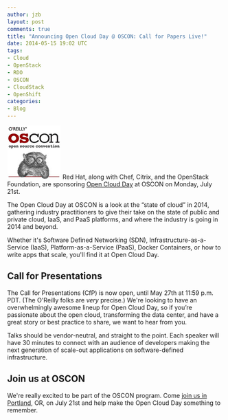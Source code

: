 ```yaml
---
author: jzb
layout: post
comments: true
title: "Announcing Open Cloud Day @ OSCON: Call for Papers Live!"
date: 2014-05-15 19:02 UTC
tags:
- Cloud
- OpenStack
- RDO
- OSCON
- CloudStack
- OpenShift
categories:
- Blog
---
```

![](/images/blog/oscon-logo.jpg)
Red Hat, along with Chef, Citrix, and the OpenStack Foundation, are sponsoring [Open Cloud Day](http://www.oscon.com/oscon2014/public/cfp/337) at OSCON on Monday, July 21st. 

The Open Cloud Day at OSCON is a look at the “state of cloud” in 2014, gathering industry practitioners to give their take on the state of public and private cloud, IaaS, and PaaS platforms, and where the industry is going in 2014 and beyond.

Whether it's Software Defined Networking (SDN), Infrastructure-as-a-Service (IaaS), Platform-as-a-Service (PaaS), Docker Containers, or how to write apps that scale, you'll find it at Open Cloud Day. 

## Call for Presentations

The Call for Presentations (CfP) is now open, until May 27th at 11:59 p.m. PDT. (The O'Reilly folks are *very* precise.) We're looking to have an overwhelmingly awesome lineup for Open Cloud Day, so if you’re passionate about the open cloud, transforming the data center, and have a great story or best practice to share, we want to hear from you.

Talks should be vendor-neutral, and straight to the point. Each speaker will have 30 minutes to connect with an audience of developers making the next generation of scale-out applications on software-defined infrastructure.

## Join us at OSCON

We're really excited to be part of the OSCON program. Come [join us in Portland](https://en.oreilly.com/oscon2014/public/register), OR, on July 21st and help make the Open Cloud Day something to remember.
